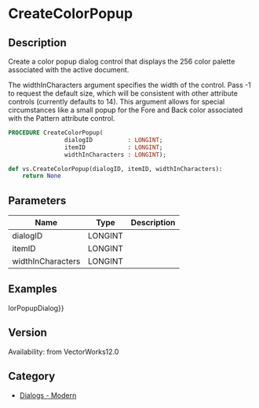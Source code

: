 # CreateColorPopup

## Description
Create a color popup dialog control that displays the 256 color palette associated with the active document.  

The widthInCharacters argument specifies the width of the control.  Pass -1 to request the default size, which will be consistent with other attribute controls (currently defaults to 14).  This argument allows for special circumstances like a small popup for the Fore and Back color associated with the Pattern attribute control.

```pascal
PROCEDURE CreateColorPopup(
				dialogID          : LONGINT;
				itemID            : LONGINT;
				widthInCharacters : LONGINT);
```

```python
def vs.CreateColorPopup(dialogID, itemID, widthInCharacters):
    return None
```

## Parameters
|Name|Type|Description|
|---|---|---|
|dialogID|LONGINT|   |
|itemID|LONGINT|   |
|widthInCharacters|LONGINT|   |

## Examples
lorPopupDialog}}

## Version
Availability: from VectorWorks12.0

## Category
* [Dialogs - Modern](../Categories/Dialogs%20-%20Modern.md)
